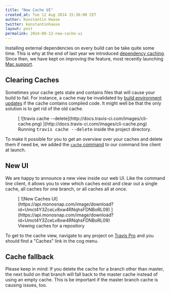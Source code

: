 ```yaml
---
title: "New Cache UI"
created_at: Tue 12 Aug 2014 15:30:00 CET
author: Konstantin Haase
twitter: konstantinhaase
layout: post
permalink: 2014-08-12-new-cache-ui
---
```


Installing external dependencies on every build can be take quite some time. This is why at the end of last year we introduced [dependency caching](/2013-12-05-speed-up-your-builds-cache-your-dependencies). Since then, we have kept on improving the feature, most recently launching [Mac support](/2014-07-31-caching-all-the-things-on-the-mac-platform).

## Clearing Caches

Sometimes your cache gets stale and contains files that will cause your build to fail. For instance, a cache may be invalidated by [build environment updates](/2014-07-24-upcoming-build-environment-updates) if the cache contains compiled code. It might well be that the only solution is to get rid of the old cache.

<figure>
  [ ![travis cache --delete](http://docs.travis-ci.com/images/cli-cache.png) ](http://docs.travis-ci.com/images/cli-cache.png)
  <figcaption>Running <tt>travis cache --delete</tt> inside the project directory.</figcaption>
</figure>

To make it possible for you to get an overview over your caches and delete them if need be, we added the [`cache` command](https://github.com/travis-ci/travis.rb#cache) to our command line client at launch.

## New UI

We are happy to announce a new view inside our web UI. Like the command line client, it allows you to view which caches exist and clear out a single cache, all caches for one branch, or all caches all at once.

<figure>
  [ ![New Caches UI](https://api.monosnap.com/image/download?id=Umct4Y3ZceLv8xw4RNqhsFDNBoRL09) ](https://api.monosnap.com/image/download?id=Umct4Y3ZceLv8xw4RNqhsFDNBoRL09)
  <figcaption>Viewing caches for a repository</figcaption>
</figure>

To get to the cache view, navigate to any project on [Travis Pro](https://travis-ci.com/) and you should find a "Caches" link in the cog menu.

## Cache fallback

Please keep in mind: If you delete the cache for a branch other than master, the next build on that branch will fall back to the master cache instead of using an empty cache. This is be important if the master branch cache is causing issues, too.